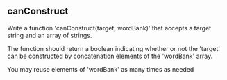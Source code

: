 ## canConstruct

Write a function 'canConstruct(target, wordBank)' that accepts a target string and an array of strings.

The function should return a boolean indicating whether or not the 'target' can be constructed by concatenation elements of the  'wordBank' array.

You may reuse elements of 'wordBank' as many times as needed